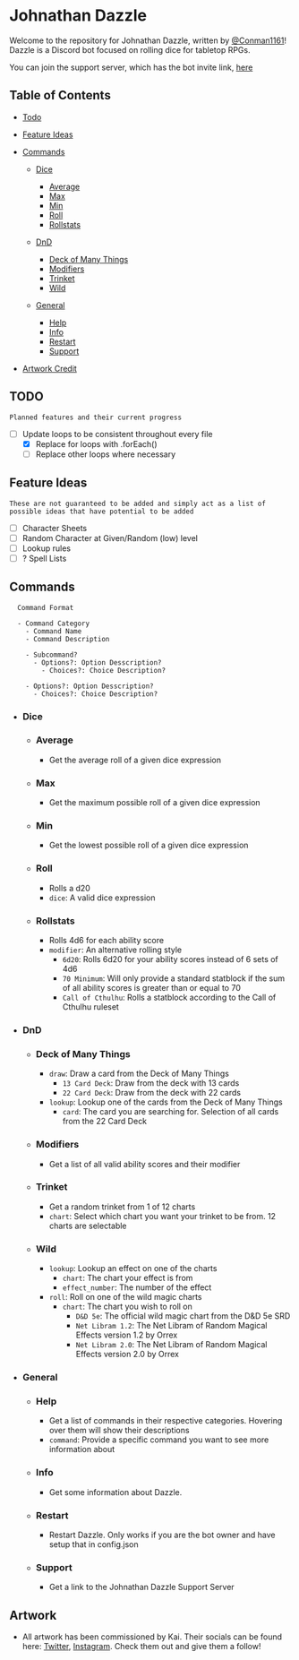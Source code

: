 # Johnathan Dazzle

Welcome to the repository for Johnathan Dazzle, written by [@Conman1161](https://twitter.com/conman1161)! Dazzle is a Discord bot focused on rolling dice for tabletop RPGs.

You can join the support server, which has the bot invite link, [here](https://discord.gg/ZUJAMnh)

## Table of Contents

- [Todo](#todo)

- [Feature Ideas](#feature-ideas)

- [Commands](#Commands)

  - [Dice](#Dice)
    - [Average](#Average)
    - [Max](#Max)
    - [Min](#Min)
    - [Roll](#Roll)
    - [Rollstats](#Rollstats)

  - [DnD](#DnD)
    - [Deck of Many Things](#Deck%20of%20Many%20Things)
    - [Modifiers](#modifiers)
    - [Trinket](#trinket)
    - [Wild](#wild)

  - [General](#General)
    - [Help](#help)
    - [Info](#info)
    - [Restart](#restart)
    - [Support](#support)

- [Artwork Credit](#Artwork)

## TODO

    Planned features and their current progress

- [ ] Update loops to be consistent throughout every file
  - [x] Replace for loops with .forEach()
  - [ ] Replace other loops where necessary

## Feature Ideas

    These are not guaranteed to be added and simply act as a list of possible ideas that have potential to be added

- [ ] Character Sheets
- [ ] Random Character at Given/Random (low) level
- [ ] Lookup rules
- [ ] ? Spell Lists

## Commands

      Command Format

      - Command Category
        - Command Name
        - Command Description
        
        - Subcommand?
          - Options?: Option Desscription?
            - Choices?: Choice Description? 
          
        - Options?: Option Desscription?
          - Choices?: Choice Description?

- ### Dice

    - ### Average

      - Get the average roll of a given dice expression
    - ### Max

      - Get the maximum possible roll of a given dice expression

   - ### Min

        - Get the lowest possible roll of a given dice expression

   - ### Roll

      - Rolls a d20
      - `dice`: A valid dice expression

  - ### Rollstats
  
    -  Rolls 4d6 for each ability score
    - `modifier`: An alternative rolling style
      - `6d20`: Rolls 6d20 for your ability scores instead of 6 sets of 4d6
      - `70 Minimum`: Will only provide a standard statblock if the sum of all ability scores is greater than or equal to 70
      - `Call of Cthulhu`: Rolls a statblock according to the Call of Cthulhu ruleset
  
- ### DnD

  - ### Deck of Many Things

    - `draw`: Draw a card from the Deck of Many Things
      - `13 Card Deck`: Draw from the deck with 13 cards
      - `22 Card Deck`: Draw from the deck with 22 cards
    - `lookup`: Lookup one of the cards from the Deck of Many Things
      - `card`: The card you are searching for. Selection of all cards from the 22 Card Deck

  - ### Modifiers

    - Get a list of all valid ability scores and their modifier
  
  - ### Trinket

    - Get a random trinket from 1 of 12 charts
    - `chart`: Select which chart you want your trinket to be from. 12 charts are selectable

  - ### Wild

    - `lookup`: Lookup an effect on one of the charts
      - `chart`: The chart your effect is from
      - `effect_number`: The number of the effect
    - `roll`: Roll on one of the wild magic charts
      - `chart`: The chart you wish to roll on
        - `D&D 5e`: The official wild magic chart from the D&D 5e SRD
        - `Net Libram 1.2`: The Net Libram of Random Magical Effects version 1.2 by Orrex
        - `Net Libram 2.0`: The Net Libram of Random Magical Effects version 2.0 by Orrex
  
- ### General
  
  - ### Help
    - Get a list of commands in their respective categories. Hovering over them will show their descriptions
    - `command`: Provide a specific command you want to see more information about

  - ### Info
    - Get some information about Dazzle.

  - ### Restart
    - Restart Dazzle. Only works if you are the bot owner and have setup that in config.json

  - ### Support
    - Get a link to the Johnathan Dazzle Support Server

## Artwork

- All artwork has been commissioned by Kai. Their socials can be found here: [Twitter](https://twitter.com/ckttle_), [Instagram](https://instagram.com/ckttle). Check them out and give them a follow!
